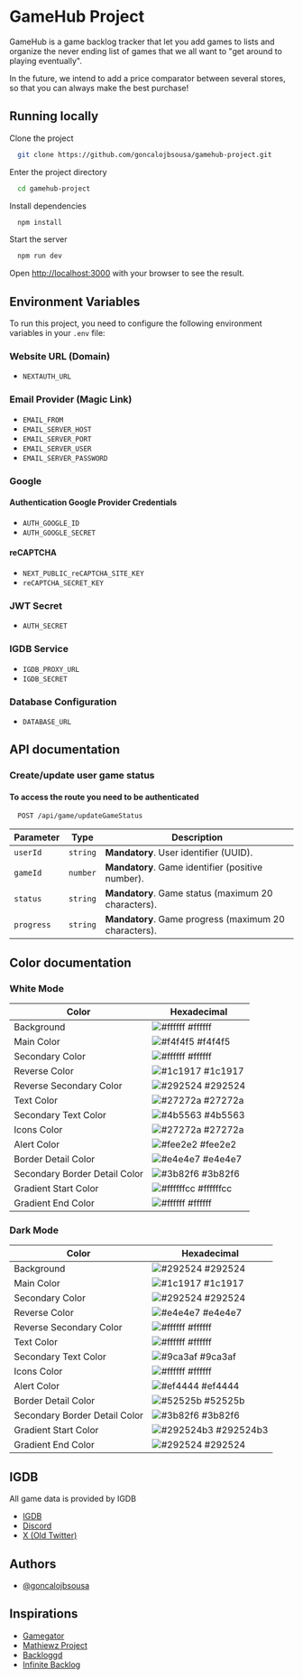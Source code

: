 # GameHub Project

GameHub is a game backlog tracker that let you add games to lists and organize the never ending list of games that we all want to "get around to playing eventually".

In the future, we intend to add a price comparator between several stores, so that you can always make the best purchase!


## Running locally

Clone the project

```bash
  git clone https://github.com/goncalojbsousa/gamehub-project.git
```

Enter the project directory

```bash
  cd gamehub-project
```

Install dependencies

```bash
  npm install
```

Start the server

```bash
  npm run dev
```

Open [http://localhost:3000](http://localhost:3000) with your browser to see the result.


## Environment Variables

To run this project, you need to configure the following environment variables in your `.env` file:

### Website URL (Domain)
- `NEXTAUTH_URL`

### Email Provider (Magic Link)
- `EMAIL_FROM`
- `EMAIL_SERVER_HOST`
- `EMAIL_SERVER_PORT`
- `EMAIL_SERVER_USER`
- `EMAIL_SERVER_PASSWORD`

### Google
#### Authentication Google Provider Credentials
- `AUTH_GOOGLE_ID`
- `AUTH_GOOGLE_SECRET`

#### reCAPTCHA
- `NEXT_PUBLIC_reCAPTCHA_SITE_KEY`
- `reCAPTCHA_SECRET_KEY`

### JWT Secret
- `AUTH_SECRET`

### IGDB Service
- `IGDB_PROXY_URL`
- `IGDB_SECRET`

### Database Configuration
- `DATABASE_URL`


## API documentation

### Create/update user game status
#### To access the route you need to be authenticated 

```http
  POST /api/game/updateGameStatus
```

| Parameter   | Type       | Description                                     |
|-------------|------------|-----------------------------------------------|
| `userId`    | `string`    | **Mandatory**. User identifier (UUID). |
| `gameId`    | `number`    | **Mandatory**. Game identifier (positive number). |
| `status`    | `string`    | **Mandatory**. Game status (maximum 20 characters). |
| `progress`  | `string`    | **Mandatory**. Game progress (maximum 20 characters). |


## Color documentation

### White Mode
| Color                        | Hexadecimal                                                |
| ---------------------------- | ------------------------------------------------------------ |
| Background                   | ![#ffffff](https://via.placeholder.com/10/ffffff?text=+) #ffffff |
| Main Color                   | ![#f4f4f5](https://via.placeholder.com/10/f4f4f5?text=+) #f4f4f5 |
| Secondary Color              | ![#ffffff](https://via.placeholder.com/10/ffffff?text=+) #ffffff |
| Reverse Color                | ![#1c1917](https://via.placeholder.com/10/1c1917?text=+) #1c1917 |
| Reverse Secondary Color      | ![#292524](https://via.placeholder.com/10/292524?text=+) #292524 |
| Text Color                   | ![#27272a](https://via.placeholder.com/10/27272a?text=+) #27272a |
| Secondary Text Color         | ![#4b5563](https://via.placeholder.com/10/4b5563?text=+) #4b5563 |
| Icons Color                  | ![#27272a](https://via.placeholder.com/10/27272a?text=+) #27272a |
| Alert Color                  | ![#fee2e2](https://via.placeholder.com/10/fee2e2?text=+) #fee2e2 |
| Border Detail Color          | ![#e4e4e7](https://via.placeholder.com/10/e4e4e7?text=+) #e4e4e7 |
| Secondary Border Detail Color| ![#3b82f6](https://via.placeholder.com/10/3b82f6?text=+) #3b82f6 |
| Gradient Start Color         | ![#ffffffcc](https://via.placeholder.com/10/ffffffcc?text=+) #ffffffcc |
| Gradient End Color           | ![#ffffff](https://via.placeholder.com/10/ffffff?text=+) #ffffff |

### Dark Mode
| Color                        | Hexadecimal                                                |
| ---------------------------- | ------------------------------------------------------------ |
| Background                   | ![#292524](https://via.placeholder.com/10/292524?text=+) #292524 |
| Main Color                   | ![#1c1917](https://via.placeholder.com/10/1c1917?text=+) #1c1917 |
| Secondary Color              | ![#292524](https://via.placeholder.com/10/292524?text=+) #292524 |
| Reverse Color                | ![#e4e4e7](https://via.placeholder.com/10/e4e4e7?text=+) #e4e4e7 |
| Reverse Secondary Color      | ![#ffffff](https://via.placeholder.com/10/ffffff?text=+) #ffffff |
| Text Color                   | ![#ffffff](https://via.placeholder.com/10/ffffff?text=+) #ffffff |
| Secondary Text Color         | ![#9ca3af](https://via.placeholder.com/10/9ca3af?text=+) #9ca3af |
| Icons Color                  | ![#ffffff](https://via.placeholder.com/10/ffffff?text=+) #ffffff |
| Alert Color                  | ![#ef4444](https://via.placeholder.com/10/ef4444?text=+) #ef4444 |
| Border Detail Color          | ![#52525b](https://via.placeholder.com/10/52525b?text=+) #52525b |
| Secondary Border Detail Color| ![#3b82f6](https://via.placeholder.com/10/3b82f6?text=+) #3b82f6 |
| Gradient Start Color         | ![#292524b3](https://via.placeholder.com/10/292524b3?text=+) #292524b3 |
| Gradient End Color           | ![#292524](https://via.placeholder.com/10/292524?text=+) #292524 |


## IGDB
All game data is provided by IGDB
 - [IGDB](https://www.igdb.com)
 - [Discord](https://discord.com/invite/igdb)
 - [X (Old Twitter)](https://x.com/IGDBcom)


## Authors

- [@goncalojbsousa](https://github.com/goncalojbsousa)


## Inspirations

 - [Gamegator](gamegator.ne)
 - [Mathiewz Project](https://frontend-kofb4cduoq-od.a.run.app)
 - [Backloggd](https://backloggd.com)
 - [Infinite Backlog](https://infinitebacklog.net)
